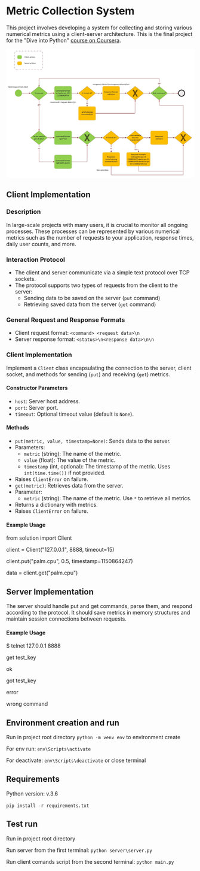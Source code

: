 # Metric Collection System

This project involves developing a system for collecting and storing various numerical metrics using a client-server architecture. This is the final project for the "Dive into Python" [course on Coursera](https://www.coursera.org/account/accomplishments/certificate/PJMZJMEZMV92).

![Project scheme](/documentation/scheme.jpg)

## Client Implementation

### Description

In large-scale projects with many users, it is crucial to monitor all ongoing processes. These processes can be represented by various numerical metrics such as the number of requests to your application, response times, daily user counts, and more.

### Interaction Protocol

- The client and server communicate via a simple text protocol over TCP sockets.
- The protocol supports two types of requests from the client to the server:
  - Sending data to be saved on the server (`put` command)
  - Retrieving saved data from the server (`get` command)

### General Request and Response Formats

- Client request format:
`<command> <request data>\n`
- Server response format:
`<status>\n<response data>\n\n`

### Client Implementation

Implement a `Client` class encapsulating the connection to the server, client socket, and methods for sending (`put`) and receiving (`get`) metrics.

#### Constructor Parameters

- `host`: Server host address.
- `port`: Server port.
- `timeout`: Optional timeout value (default is `None`).

#### Methods

- `put(metric, value, timestamp=None)`: Sends data to the server.
- Parameters:
  - `metric` (string): The name of the metric.
  - `value` (float): The value of the metric.
  - `timestamp` (int, optional): The timestamp of the metric. Uses `int(time.time())` if not provided.
- Raises `ClientError` on failure.
- `get(metric)`: Retrieves data from the server.
- Parameter:
  - `metric` (string): The name of the metric. Use `*` to retrieve all metrics.
- Returns a dictionary with metrics.
- Raises `ClientError` on failure.

#### Example Usage

from solution import Client

client = Client("127.0.0.1", 8888, timeout=15)

client.put("palm.cpu", 0.5, timestamp=1150864247)

data = client.get("palm.cpu")

## Server Implementation

The server should handle put and get commands, parse them, and respond according to the protocol. It should save metrics in memory structures and maintain session connections between requests.

#### Example Usage

$ telnet 127.0.0.1 8888

get test_key

ok

got test_key

error

wrong command


## Environment creation and run
Run in project root directory `python -m venv env` to environment create

For env run: `env\Scripts\activate`

For deactivate: `env\Scripts\deactivate` or close terminal

## Requirements
Python version: v.3.6

`pip install -r requirements.txt`

## Test run
Run in project root directory

Run server from the first terminal: `python server\server.py`

Run client comands script from the second terminal: `python main.py`
